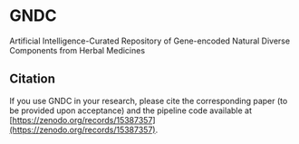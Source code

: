 # GNDC
Artificial Intelligence-Curated Repository of Gene-encoded Natural Diverse Components from Herbal Medicines

## Citation
If you use GNDC in your research, please cite the corresponding paper (to be provided upon acceptance) and the pipeline code available at [https://zenodo.org/records/15387357](https://zenodo.org/records/15387357).
